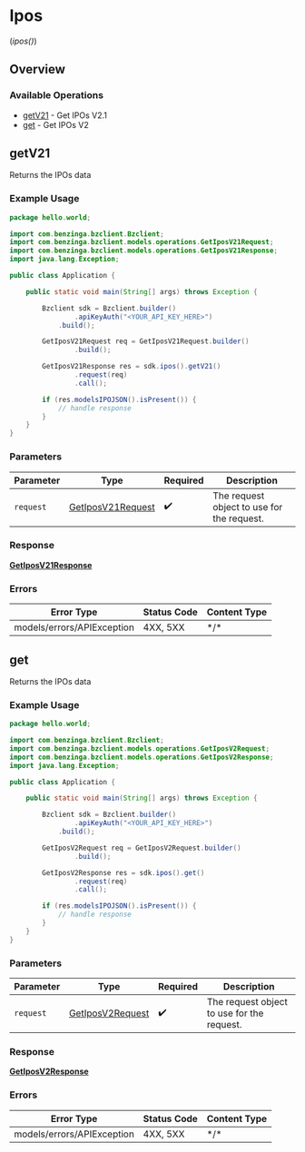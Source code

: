 # Ipos
(*ipos()*)

## Overview

### Available Operations

* [getV21](#getv21) - Get IPOs V2.1
* [get](#get) - Get IPOs V2

## getV21

Returns the IPOs data

### Example Usage

```java
package hello.world;

import com.benzinga.bzclient.Bzclient;
import com.benzinga.bzclient.models.operations.GetIposV21Request;
import com.benzinga.bzclient.models.operations.GetIposV21Response;
import java.lang.Exception;

public class Application {

    public static void main(String[] args) throws Exception {

        Bzclient sdk = Bzclient.builder()
                .apiKeyAuth("<YOUR_API_KEY_HERE>")
            .build();

        GetIposV21Request req = GetIposV21Request.builder()
                .build();

        GetIposV21Response res = sdk.ipos().getV21()
                .request(req)
                .call();

        if (res.modelsIPOJSON().isPresent()) {
            // handle response
        }
    }
}
```

### Parameters

| Parameter                                                         | Type                                                              | Required                                                          | Description                                                       |
| ----------------------------------------------------------------- | ----------------------------------------------------------------- | ----------------------------------------------------------------- | ----------------------------------------------------------------- |
| `request`                                                         | [GetIposV21Request](../../models/operations/GetIposV21Request.md) | :heavy_check_mark:                                                | The request object to use for the request.                        |

### Response

**[GetIposV21Response](../../models/operations/GetIposV21Response.md)**

### Errors

| Error Type                 | Status Code                | Content Type               |
| -------------------------- | -------------------------- | -------------------------- |
| models/errors/APIException | 4XX, 5XX                   | \*/\*                      |

## get

Returns the IPOs data

### Example Usage

```java
package hello.world;

import com.benzinga.bzclient.Bzclient;
import com.benzinga.bzclient.models.operations.GetIposV2Request;
import com.benzinga.bzclient.models.operations.GetIposV2Response;
import java.lang.Exception;

public class Application {

    public static void main(String[] args) throws Exception {

        Bzclient sdk = Bzclient.builder()
                .apiKeyAuth("<YOUR_API_KEY_HERE>")
            .build();

        GetIposV2Request req = GetIposV2Request.builder()
                .build();

        GetIposV2Response res = sdk.ipos().get()
                .request(req)
                .call();

        if (res.modelsIPOJSON().isPresent()) {
            // handle response
        }
    }
}
```

### Parameters

| Parameter                                                       | Type                                                            | Required                                                        | Description                                                     |
| --------------------------------------------------------------- | --------------------------------------------------------------- | --------------------------------------------------------------- | --------------------------------------------------------------- |
| `request`                                                       | [GetIposV2Request](../../models/operations/GetIposV2Request.md) | :heavy_check_mark:                                              | The request object to use for the request.                      |

### Response

**[GetIposV2Response](../../models/operations/GetIposV2Response.md)**

### Errors

| Error Type                 | Status Code                | Content Type               |
| -------------------------- | -------------------------- | -------------------------- |
| models/errors/APIException | 4XX, 5XX                   | \*/\*                      |